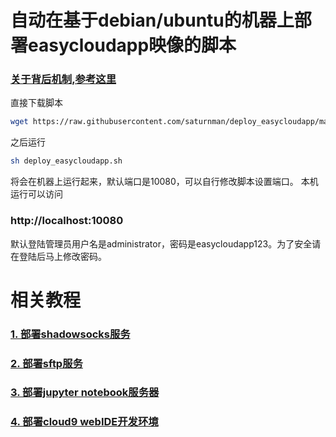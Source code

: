 # 自动在基于debian/ubuntu的机器上部署easycloudapp映像的脚本
### [关于背后机制,参考这里](https://zhuanlan.zhihu.com/p/38062002)

直接下载脚本
```bash
wget https://raw.githubusercontent.com/saturnman/deploy_easycloudapp/master/deploy_easycloudapp.sh
```

之后运行 
```bash
sh deploy_easycloudapp.sh
```
将会在机器上运行起来，默认端口是10080，可以自行修改脚本设置端口。
本机运行可以访问
### http://localhost:10080
默认登陆管理员用户名是administrator，密码是easycloudapp123。为了安全请在登陆后马上修改密码。

# 相关教程
###  [1. 部署shadowsocks服务](https://github.com/saturnman/deploy_easycloudapp/blob/master/deploy_ssserver.md)
### [2. 部署sftp服务](https://github.com/saturnman/deploy_easycloudapp/blob/master/deploy_sftp.md)
### [3. 部署jupyter notebook服务器](https://github.com/saturnman/deploy_easycloudapp/blob/master/deploy_anaconda3_notebook.md)
### [4. 部署cloud9 webIDE开发环境](https://github.com/saturnman/deploy_easycloudapp/blob/master/deploy_cloud9.md)